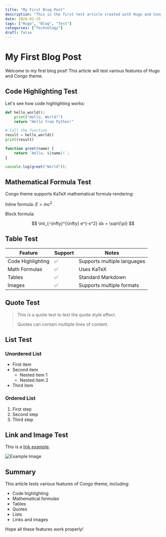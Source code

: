 ```yaml
---
title: "My First Blog Post"
description: "This is the first test article created with Hugo and Congo theme"
date: 2024-01-15
tags: ["Hugo", "Blog", "Test"]
categories: ["Technology"]
draft: false
---
```


# My First Blog Post

Welcome to my first blog post! This article will test various features of Hugo and Congo theme.

## Code Highlighting Test

Let's see how code highlighting works:

```python
def hello_world():
    print("Hello, World!")
    return "Hello from Python!"

# Call the function
result = hello_world()
print(result)
```

```javascript
function greet(name) {
    return `Hello, ${name}!`;
}

console.log(greet("World"));
```

## Mathematical Formula Test

Congo theme supports KaTeX mathematical formula rendering:

Inline formula: $E = mc^2$

Block formula:

$$
\int_{-\infty}^{\infty} e^{-x^2} dx = \sqrt{\pi}
$$

## Table Test

| Feature | Support | Notes |
|---------|---------|-------|
| Code Highlighting | ✅ | Supports multiple languages |
| Math Formulas | ✅ | Uses KaTeX |
| Tables | ✅ | Standard Markdown |
| Images | ✅ | Supports multiple formats |

## Quote Test

> This is a quote text to test the quote style effect.
> 
> Quotes can contain multiple lines of content.

## List Test

### Unordered List
- First item
- Second item
  - Nested item 1
  - Nested item 2
- Third item

### Ordered List
1. First step
2. Second step
3. Third step

## Link and Image Test

This is a [link example](https://example.com).

![Example Image](https://via.placeholder.com/400x200/007acc/ffffff?text=Example+Image)

## Summary

This article tests various features of Congo theme, including:

- Code highlighting
- Mathematical formulas
- Tables
- Quotes
- Lists
- Links and images

Hope all these features work properly!
